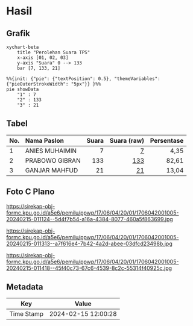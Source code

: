 # Hasil

## Grafik

```mermaid
xychart-beta
    title "Perolehan Suara TPS"
    x-axis [01, 02, 03]
    y-axis "Suara" 0 --> 133
    bar [7, 133, 21]
```

```mermaid
%%{init: {"pie": {"textPosition": 0.5}, "themeVariables": {"pieOuterStrokeWidth": "5px"}} }%%
pie showData
    "1" : 7
    "2" : 133
    "3" : 21
```

## Tabel

| No. | Nama Paslon    | Suara | Suara (raw) | Persentase |
|:--- |:-------------- | -----:| -----------:| ----------:|
| 1   | ANIES MUHAIMIN | 7     | [7][p-1]    | 4,35       |
| 2   | PRABOWO GIBRAN | 133   | [133][p-2]  | 82,61      |
| 3   | GANJAR MAHFUD  | 21    | [21][p-3]   | 13,04      |


[p-1]: https://github.com/gigit-pemilu/pemilu-2024-17-bengkulu/blob/main/pilpres/hitung-suara/sub/17-bengkulu/sub/06-muko-muko/sub/04-pondok-suguh/sub/2001-air-bikuk/sub/005-tps/sub/paslon-1.txt
[p-2]: https://github.com/gigit-pemilu/pemilu-2024-17-bengkulu/blob/main/pilpres/hitung-suara/sub/17-bengkulu/sub/06-muko-muko/sub/04-pondok-suguh/sub/2001-air-bikuk/sub/005-tps/sub/paslon-2.txt
[p-3]: https://github.com/gigit-pemilu/pemilu-2024-17-bengkulu/blob/main/pilpres/hitung-suara/sub/17-bengkulu/sub/06-muko-muko/sub/04-pondok-suguh/sub/2001-air-bikuk/sub/005-tps/sub/paslon-3.txt

## Foto C Plano

https://sirekap-obj-formc.kpu.go.id/a5e6/pemilu/ppwp/17/06/04/20/01/1706042001005-20240215-011124--5d4f7b54-a16a-4384-8077-460a5f863699.jpg

https://sirekap-obj-formc.kpu.go.id/a5e6/pemilu/ppwp/17/06/04/20/01/1706042001005-20240215-011313--a7f616e4-7b42-4a2d-abee-03dfcd23498b.jpg

https://sirekap-obj-formc.kpu.go.id/a5e6/pemilu/ppwp/17/06/04/20/01/1706042001005-20240215-011418--45f40c73-67c6-4539-8c2c-55314f40925c.jpg


## Metadata

| Key        | Value               |
| ---------- | ------------------- |
| Time Stamp | 2024-02-15 12:00:28 |



